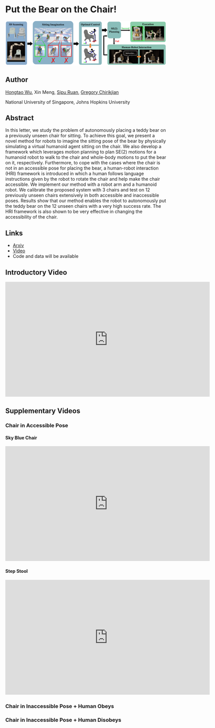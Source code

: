 # Put the Bear on the Chair!

![teaser](docs/assets/teaser_compress.png)

## Author
[Hongtao Wu](https://hongtaowu67.github.io), Xin Meng, [Sipu Ruan](https://ruansp.github.io), [Gregory Chirikjian](https://www.eng.nus.edu.sg/me/staff/chirikjian-gregory-s/)

National University of Singapore, Johns Hopkins University

## Abstract
In this letter, we study the problem of autonomously placing a teddy bear on a previously unseen chair for sitting. To achieve this goal, we present a novel method for robots to imagine the sitting pose of the bear by physically simulating a virtual humanoid agent sitting on the chair. We also develop a framework which leverages motion planning to plan SE(2) motions for a humanoid robot to walk to the chair and whole-body motions to put the bear on it, respectively. Furthermore, to cope with the cases where the chair is not in an accessible pose for placing the bear, a human-robot interaction (HRI) framework is introduced in which a human follows language instructions given by the robot to rotate the chair and help make the chair accessible. We implement our method with a robot arm and a humanoid robot. We calibrate the proposed system with 3 chairs and test on 12 previously unseen chairs extensively in both accessible and inaccessible poses. Results show that our method enables the robot to autonomously put the teddy bear on the 12 unseen chairs with a very high success rate. The HRI framework is also shown to be very effective in changing the accessibility of the chair.

## Links
- [Arxiv](https://arxiv.org/abs/2108.05539)
- [Video](https://youtu.be/ZNospDRPlBM)
- Code and data will be available

## Introductory Video
<iframe width="640" height="360" src="https://www.youtube.com/embed/ZNospDRPlBM" frameborder="0" allow="autoplay; encrypted-media" allowfullscreen></iframe>

## Supplementary Videos

### Chair in Accessible Pose
#### Sky Blue Chair
<iframe width="640" height="360" src="https://www.youtube.com/embed/WaNnRbhFApI" frameborder="0" allow="autoplay; encrypted-media" allowfullscreen></iframe>

#### Step Stool
<iframe width="640" height="360" src="https://www.youtube.com/embed/2jnCZa_MO0E" frameborder="0" allow="autoplay; encrypted-media" allowfullscreen></iframe>

### Chair in Inaccessible Pose + Human Obeys

### Chair in Inaccessible Pose + Human Disobeys
